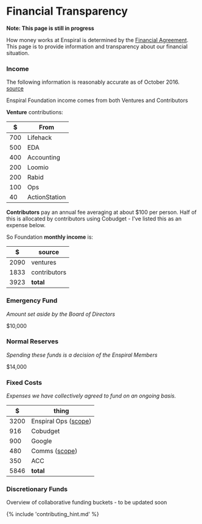 # Financial Transparency

**Note: This page is still in progress**

How money works at Enspiral is determined by the [Financial Agreement](http://handbook.enspiral.com/financial_agreement.html). This page is to provide information and transparency about our financial situation.

### Income
The following information is reasonably accurate as of October 2016. [source](https://www.loomio.org/d/9kpIaK6W/cooking-the-books-paying-for-google-accounts-)

Enspiral Foundation income comes from both Ventures and Contributors

__Venture__ contributions:

| $ | From |
|---|---|
|700 | Lifehack |
| 500 | EDA |
| 400 | Accounting |
| 200 | Loomio |
| 200  | Rabid |
| 100 | Ops |
| 40  | ActionStation |

__Contributors__ pay an annual fee averaging at about $100 per person. Half of this is allocated by contributors using Cobudget - I've listed this as an expense below.

So Foundation __monthly income__ is:

| $ | source |
|---|---|
| 2090 | ventures |
| 1833 | contributors |
| 3923 | __total__ |


### Emergency Fund
*Amount set aside by the Board of Directors*

$10,000

### Normal Reserves
*Spending these funds is a decision of the Enspiral Members*

$14,000

### Fixed Costs

*Expenses we have collectively agreed to fund on an ongoing basis.*

| $ | thing |
|---|---|
| 3200 | Enspiral Ops ([scope](ops-scope.html))|
| 916 | Cobudget |
| 900 | Google |
| 480 | Comms ([scope](comms-role.html)) |
| 350 | ACC |
| 5846 | __total__ |


### Discretionary Funds

Overview of collaborative funding buckets - to be updated soon

{% include 'contributing_hint.md' %}

